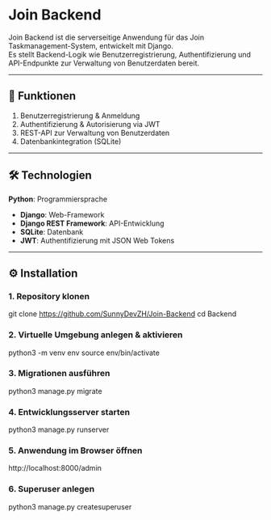 # Join Backend

Join Backend ist die serverseitige Anwendung für das Join Taskmanagement-System, entwickelt mit Django.  
Es stellt Backend-Logik wie Benutzerregistrierung, Authentifizierung und API-Endpunkte zur Verwaltung von Benutzerdaten bereit.

---

## 🚀 Funktionen

1. Benutzerregistrierung & Anmeldung  
2. Authentifizierung & Autorisierung via JWT  
3. REST-API zur Verwaltung von Benutzerdaten  
4. Datenbankintegration (SQLite)  

---

## 🛠️ Technologien

**Python**: Programmiersprache
- **Django**: Web-Framework
- **Django REST Framework**: API-Entwicklung
- **SQLite**: Datenbank 
- **JWT**: Authentifizierung mit JSON Web Tokens

---

## ⚙️ Installation

### 1. Repository klonen
git clone https://github.com/SunnyDevZH/Join-Backend
cd Backend

### 2. Virtuelle Umgebung anlegen & aktivieren
python3 -m venv env
source env/bin/activate

### 3. Migrationen ausführen
python3 manage.py migrate

### 4. Entwicklungsserver starten
python3 manage.py runserver

### 5. Anwendung im Browser öffnen
http://localhost:8000/admin

### 6. Superuser anlegen
python3 manage.py createsuperuser

